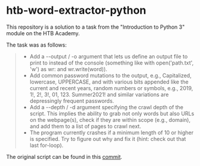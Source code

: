 # htb-word-extractor-python
This repository is a solution to a task from the "Introduction to Python 3" module on the HTB Academy.

The task was as follows:

>- Add a --output / -o argument that lets us define an output file to print to instead of the console (something like with open('path.txt', 'w') as wr: and wr.write(word)).
>- Add common password mutations to the output, e.g., Capitalized, lowercase, UPPERCASE, and with various bits appended like the current and recent years, random numbers or symbols, e.g., 2019, 1!, 2!, 3!, 01, 123. Summer2021! and similar variations are depressingly frequent passwords.
>- Add a --depth / -d argument specifying the crawl depth of the script. This implies the ability to grab not only words but also URLs on the webpage(s), check if they are within scope (e.g., domain), and add them to a list of pages to crawl next.
>- The program currently crashes if a minimum length of 10 or higher is specified. Try to figure out why and fix it (hint: check out that last for-loop).

The original script can be found in this [commit](https://github.com/Alexal3/htb-word-extractor-python/commit/bf45c328c579e3046403686702d917bc1ac197e3).
